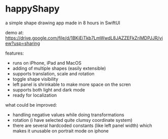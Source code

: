 # happyShapy
a simple shape drawing app made in 8 hours in SwiftUI

demo at: https://drive.google.com/file/d/1BKiEiTkb7LmWwdL8JAZZEFkZriMDPJJR/view?usp=sharing

features:
 - runs on iPhone, iPad and MacOS
 - adding of multiple shapes (easily extensible)
 - supports translation, scale and rotation 
 - toggle shape visibility
 - left panel is shrinkable to make more space on the scren
 - supports both light and dark mode
 - ready for localization
 
 
 what could be improved:
 - handling negative values while doing transformations
 - rotation (i have selected quite clumsy coordinate system)
 - there are several hardcoded constants (like left panel width) which makes it unusable on portrait mode on iphone
